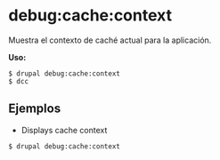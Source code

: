 # debug:cache:context
Muestra el contexto de caché actual para la aplicación.

**Uso:**
```
$ drupal debug:cache:context
$ dcc  
```

## Ejemplos
* Displays cache context
```
$ drupal debug:cache:context

```
